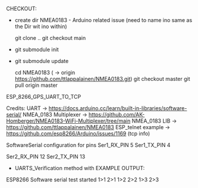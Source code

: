 CHECKOUT:
- create dir NMEA0183 - Arduino related issue (need to name ino same as the Dir wit ino within)

  git clone ..
  git checkout main

- git submodule init
- git submodule update

  cd NMEA0183 ( -> origin  https://github.com/ttlappalainen/NMEA0183.git)
  git checkout master
  git pull origin master


ESP_8266_GPS_UART_TO_TCP

Credits:
UART -> https://docs.arduino.cc/learn/built-in-libraries/software-serial/
NMEA_0183 Multiplexer -> https://github.com/AK-Homberger/NMEA0183-WiFi-Multiplexer/tree/main
NMEA_0183 LIB -> https://github.com/ttlappalainen/NMEA0183
ESP_telnet example -> https://github.com/esp8266/Arduino/issues/1169 (tcp info)


SoftwareSerial configuration for pins 
Ser1_RX_PIN 5
Ser1_TX_PIN 4

Ser2_RX_PIN 12
Ser2_TX_PIN 13

+ UARTS_Verification method with 
EXAMPLE OUTPUT:

 ESP8266 Software serial test started
1>1
2>1
1>2
2>2
1>3
2>3

